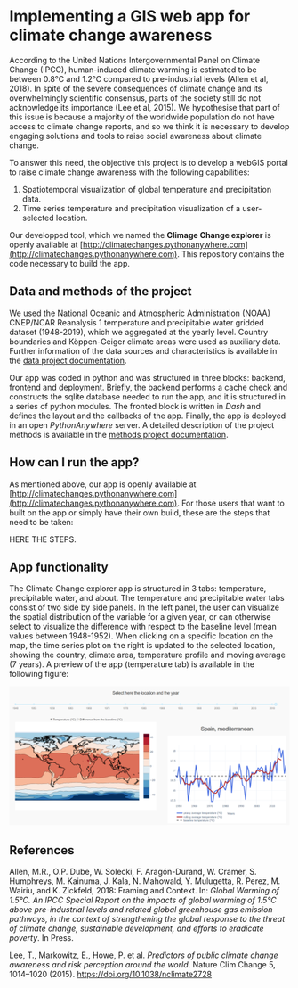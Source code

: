 # Implementing a GIS web app for climate change awareness

According to the United Nations Intergovernmental Panel on Climate Change (IPCC), human-induced climate warming is estimated to be between 0.8°C and 1.2°C compared to pre-industrial levels (Allen et al, 2018). In spite of the severe consequences of climate change and its overwhelmingly scientific consensus, parts of the society still do not acknowledge its importance (Lee et al, 2015). We hypothesise that part of this issue is because a majority of the worldwide population do not have access to climate change reports, and so we think it is necessary to develop engaging solutions and tools to raise social awareness about climate change.

To answer this need, the objective this project is to develop a webGIS portal to raise climate change awareness with the following capabilities:
1. Spatiotemporal visualization of global temperature and precipitation data.
2. Time series temperature and precipitation visualization of a user-selected location.

Our developped tool, which we named the **Climage Change explorer** is openly available at [http://climatechanges.pythonanywhere.com](http://climatechanges.pythonanywhere.com). This repository contains the code necessary to build the app.

## Data and methods of the project

We used the National Oceanic and Atmospheric Administration (NOAA) CNEP/NCAR Reanalysis 1 temperature and precipitable water gridded dataset (1948-2019), which we aggregated at the yearly level. Country boundaries and Köppen-Geiger climate areas were used as auxiliary data. Further information of the data sources and characteristics is available in the [data project documentation](https://github.com/carlesmila/GeotechClimateChange/blob/master/documentation/data.md).

Our app was coded in python and was structured in three blocks: backend, frontend and deployment. Briefly, the backend performs a cache check and constructs the sqlite database needed to run the app, and it is structured in a series of python modules. The fronted block is written in _Dash_ and defines the layout and the callbacks of the app. Finally, the app is deployed in an open _PythonAnywhere_ server. A detailed description of the project methods is available in the [methods project documentation](https://github.com/carlesmila/GeotechClimateChange/blob/master/documentation/methods.md).

## How can I run the app?

As mentioned above, our app is openly available at [http://climatechanges.pythonanywhere.com](http://climatechanges.pythonanywhere.com). For those users that want to built on the app or simply have their own build, these are the steps that need to be taken:

HERE THE STEPS.


## App functionality

The Climate Change explorer app is structured in 3 tabs: temperature, precipitable water, and about. The temperature and precipitable water tabs consist of two side by side panels. In the left panel, the user can visualize the spatial distribution of the variable for a given year, or can otherwise select to visualize the difference with respect to the baseline level (mean values between 1948-1952). When clicking on a specific location on the map, the time series plot on the right is updated to the selected location, showing the country, climate area, temperature profile and moving average (7 years). A preview of the app (temperature tab) is available in the following figure:

![alt text](documentation/figures/appoverview.png?raw=true)

## References

Allen, M.R., O.P. Dube, W. Solecki, F. Aragón-Durand, W. Cramer, S. Humphreys, M. Kainuma, J. Kala, N. Mahowald, Y. Mulugetta, R. Perez, M. Wairiu, and K. Zickfeld, 2018: Framing and Context. In: _Global Warming of 1.5°C. An IPCC Special Report on the impacts of global warming of 1.5°C above pre-industrial levels and related global greenhouse gas emission pathways, in the context of strengthening the global response to the threat of climate change, sustainable development, and efforts to eradicate poverty_. In Press.

Lee, T., Markowitz, E., Howe, P. et al. _Predictors of public climate change awareness and risk perception around the world_. Nature Clim Change 5, 1014–1020 (2015). https://doi.org/10.1038/nclimate2728
